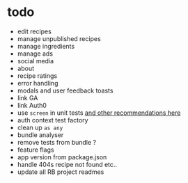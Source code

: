 # todo

- edit recipes
- manage unpublished recipes
- manage ingredients
- manage ads
- social media
- about
- recipe ratings
- error handling
- modals and user feedback toasts
- link GA
- link Auth0
- use `screen` in unit tests [and other recommendations here](https://kentcdodds.com/blog/common-mistakes-with-react-testing-library)
- auth context test factory
- clean up `as any`
- bundle analyser
- remove tests from bundle ?
- feature flags
- app version from package.json
- handle 404s recipe not found etc..
- update all RB project readmes
